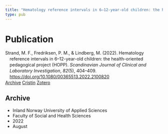 ```yaml
---
title: "Hematology reference intervals in 6–12-year-old children: the health-oriented pedagogical project (HOPP)"
type: pub
---
```

<h1>Publication</h1>
<article id="csl-bib-container-E34A4YVB" class="csl-bib-container">
  <div class="csl-bib-body" style="line-height: 1.35; padding-left: 1em; text-indent:-1em;">
  <div class="csl-entry">Strand, M. F., Fredriksen, P. M., &amp; Lindberg, M. (2022). Hematology reference intervals in 6&#x2013;12-year-old children: the health-oriented pedagogical project (HOPP). <i>Scandinavian Journal of Clinical and Laboratory Investigation</i>, <i>82</i>(5), 404&#x2013;409. <a href="https://doi.org/10.1080/00365513.2022.2100820">https://doi.org/10.1080/00365513.2022.2100820</a></div>
</div>
  <div class="csl-bib-buttons">
    <a href="#taxonomy-article-E34A4YVB" class="csl-bib-button">Archive</a>
    <a href="https://app.cristin.no/results/show.jsf?id=2045037" alt="Cristin URL" class="csl-bib-button">Cristin</a>
    <a href="http://zotero.org/groups/5022929/items/E34A4YVB" alt="Zotero URL" class="csl-bib-button">Zotero</a>
  </div>
  <div id="csl-bib-meta-container-E34A4YVB"></div>
</article>
<div id="csl-bib-meta-E34A4YVB" class="csl-bib-meta">
  <article id="taxonomy-article-E34A4YVB" class="taxonomy-article">
    <h1>Archive</h1>
    <ul>
      <li>Inland Norway University of Applied Sciences</li>
      <li>Faculty of Social and Health Sciences</li>
      <li>2022</li>
      <li>August</li>
    </ul>
  </article>
</div>
